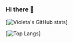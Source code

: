 ### Hi there 👋

[![Violeta's GitHub stats](https://github-readme-stats.vercel.app/api?username=violetasdev&count_private=true&theme=dark)]

[![Top Langs](https://github-readme-stats.vercel.app/api/top-langs/?username=violetasdev&layout=compact&langs_count=10&theme=dark)]


<!--
**violetasdev/violetasdev** is a ✨ _special_ ✨ repository because its `README.md` (this file) appears on your GitHub profile.

Here are some ideas to get you started:

- 🔭 I’m currently working on ...
- 🌱 I’m currently learning ...
- 👯 I’m looking to collaborate on ...
- 🤔 I’m looking for help with ...
- 💬 Ask me about ...
- 📫 How to reach me: ...
- 😄 Pronouns: ...
- ⚡ Fun fact: ...
-->
